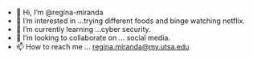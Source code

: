 - 👋 Hi, I’m @regina-miranda
- 👀 I’m interested in ...trying different foods and binge watching netflix.
- 🌱 I’m currently learning ...cyber security.
- 💞️ I’m looking to collaborate on ... social media.
- 📫 How to reach me ... regina.miranda@my.utsa.edu

<!---
regina-miranda/regina-miranda is a ✨ special ✨ repository because its `README.md` (this file) appears on your GitHub profile.
You can click the Preview link to take a look at your changes.
--->
